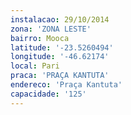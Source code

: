 ```yaml
---
instalacao: 29/10/2014
zona: 'ZONA LESTE'
bairro: Mooca
latitude: '-23.5260494'
longitude: '-46.62174'
local: Pari
praca: 'PRAÇA KANTUTA'
endereco: 'Praça Kantuta'
capacidade: '125'
---
```

